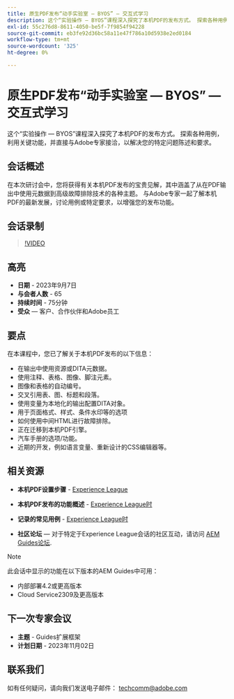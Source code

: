 ```yaml
---
title: 原生PDF发布“动手实验室 — BYOS” — 交互式学习
description: 这个“实验操作 — BYOS”课程深入探究了本机PDF的发布方式。 探索各种用例，利用关键功能，并直接与Adobe专家接洽，以解决您的特定问题陈述和要求。
exl-id: 55c276d8-8611-4050-be5f-7f9854f94228
source-git-commit: eb3fe92d36bc58a11e47f786a10d5938e2ed0184
workflow-type: tm+mt
source-wordcount: '325'
ht-degree: 0%

---
```


# 原生PDF发布“动手实验室 — BYOS” — 交互式学习

这个“实验操作 — BYOS”课程深入探究了本机PDF的发布方式。 探索各种用例，利用关键功能，并直接与Adobe专家接洽，以解决您的特定问题陈述和要求。

## 会话概述

在本次研讨会中，您将获得有关本机PDF发布的宝贵见解，其中涵盖了从在PDF输出中使用元数据到高级故障排除技术的各种主题。 与Adobe专家一起了解本机PDF的最新发展，讨论用例或特定要求，以增强您的发布功能。

## 会话录制

>[!VIDEO](https://video.tv.adobe.com/v/3424375/native-pdf-aem-guides?quality=12&learn=on)

## 高亮

- **日期** - 2023年9月7日
- **与会者人数** - 65
- **持续时间** - 75分钟
- **受众**  — 客户、合作伙伴和Adobe员工

## 要点

在本课程中，您已了解关于本机PDF发布的以下信息：

- 在输出中使用资源或DITA元数据。
- 使用注释、表格、图像、脚注元素。
- 图像和表格的自动编号。
- 交叉引用表、图、标题和段落。
- 使用变量为本地化的输出配置DITA对象。
- 用于页面格式、样式、条件水印等的选项
- 如何使用中间HTML进行故障排除。
- 正在迁移到本机PDF引擎。
- 汽车手册的选项/功能。
- 近期的开发，例如语言变量、重新设计的CSS编辑器等。


## 相关资源

- **本机PDF设置步骤** - [Experience League](https://experienceleague.adobe.com/docs/experience-manager-guides-learn/tutorials/knowledge-base/kb-articles/publishing/configuring-aem-environment-for-native-pdf-publishing.html?lang=en)

- **本机PDF发布的功能概述** - [Experience League时](https://experienceleague.adobe.com/docs/experience-manager-guides-learn/tutorials/knowledge-base/expert-session/native-pdf-publishing-essentials-feb23.html?lang=en)

- **记录的常见用例** - [Experience League时](https://experienceleague.adobe.com/docs/experience-manager-guides-learn/tutorials/install-guide/on-prem-ig/output-gen-config/config-native-pdf-publish/content-styles/stylesheet.html?lang=en)

- **社区论坛**  — 对于特定于Experience League会话的社区互动，请访问  [AEM Guides论坛](https://experienceleaguecommunities.adobe.com/t5/experience-manager-guides/bd-p/xml-documentation-discussions).

>[!NOTE]
>
> 此会话中显示的功能在以下版本的AEM Guides中可用：
> - 内部部署4.2或更高版本
> - Cloud Service2309及更高版本

## 下一次专家会议

- **主题** - Guides扩展框架
- **计划日期** - 2023年11月02日

## 联系我们

如有任何疑问，请向我们发送电子邮件： <techcomm@adobe.com>
